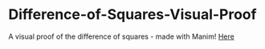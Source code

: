 # Difference-of-Squares-Visual-Proof
A visual proof of the difference of squares - made with Manim!
[Here](Demonstration_4k.mp4)
